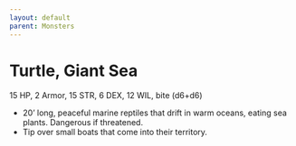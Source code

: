 ```yaml
---
layout: default
parent: Monsters
---
```

# Turtle, Giant Sea
15 HP, 2 Armor, 15 STR, 6 DEX, 12 WIL, bite (d6+d6)
-   20’ long, peaceful marine reptiles that drift in warm oceans, eating
    sea plants. Dangerous if threatened.
-   Tip over small boats that come into their territory.
